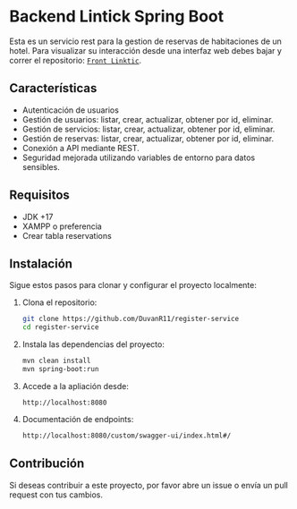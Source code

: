 # Backend Lintick Spring Boot

Esta es un servicio rest para la gestion de reservas de habitaciones de un hotel.
Para visualizar su interacción desde una interfaz web debes bajar y correr el repositorio: [`Front Linktic`](https://github.com/DuvanR11/register-front).  

## Características

- Autenticación de usuarios
- Gestión de usuarios: listar, crear, actualizar, obtener por id, eliminar.
- Gestión de servicios: listar, crear, actualizar, obtener por id, eliminar.
- Gestión de reservas: listar, crear, actualizar, obtener por id, eliminar.
- Conexión a API mediante REST.
- Seguridad mejorada utilizando variables de entorno para datos sensibles.

## Requisitos

- JDK +17
- XAMPP o preferencia
- Crear tabla reservations

## Instalación

Sigue estos pasos para clonar y configurar el proyecto localmente:

1. Clona el repositorio:

   ```bash
   git clone https://github.com/DuvanR11/register-service
   cd register-service

2. Instala las dependencias del proyecto:

    ```bash
    mvn clean install
    mvn spring-boot:run
    ```
    
3. Accede a la apliación desde:

    ```plaintext
    http://localhost:8080
    ```

4. Documentación de endpoints:

    ```bash
    http://localhost:8080/custom/swagger-ui/index.html#/
    ```

## Contribución

Si deseas contribuir a este proyecto, por favor abre un issue o envía un pull request con tus cambios.

